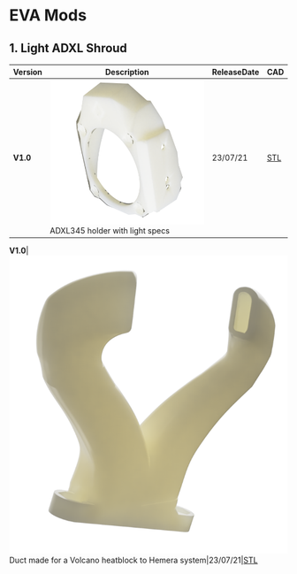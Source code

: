 # EVA Mods

## 1. Light ADXL Shroud

Version|Description|ReleaseDate|CAD|
-------------|-----------|-----------|-----------
**V1.0**|![alt text](/image/shroud1.png)<br> ADXL345 holder with light specs|23/07/21|[STL](https://github.com/FlorentBroise/BRS-Printers-Mod/tree/main/cad/shroudbrs.stl)

**V1.0**|![alt text](/image/Hemera_volc.png)<br> Duct made for a Volcano heatblock to Hemera system|23/07/21|[STL](https://github.com/FlorentBroise/BRS-Printers-Mod/tree/main/cad/Duct_volcano.3mf)
